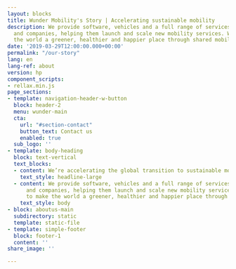 ```yaml
---
layout: blocks
title: Wunder Mobility's Story | Accelerating sustainable mobility
description: We provide software, vehicles and a full range of services to cities
  and companies, helping them launch and scale new mobility services. We want to make
  the world a greener, healthier and happier place through shared mobility.
date: '2019-03-29T12:00:00.000+00:00'
permalink: "/our-story"
lang: en
lang-ref: about
version: hp
component_scripts:
- rellax.min.js
page_sections:
- template: navigation-header-w-button
  block: header-2
  menu: wunder-main
  cta:
    url: "#section-contact"
    button_text: Contact us
    enabled: true
  sub_logo: ''
- template: body-heading
  block: text-vertical
  text_blocks:
  - content: We’re accelerating the global transition to sustainable mobility.
    text_style: headline-large
  - content: We provide software, vehicles and a full range of services to cities
      and companies, helping them launch and scale new mobility services. We want
      to make the world a greener, healthier and happier place through shared mobility.
    text_style: body
- block: aboutus-main
  subdirectory: static
  template: static-file
- template: simple-footer
  block: footer-1
  content: ''
share_image: ''

---
```

